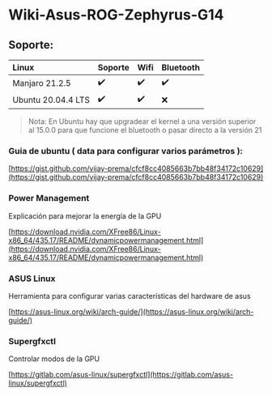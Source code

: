 # Wiki-Asus-ROG-Zephyrus-G14

## Soporte:
Linux | Soporte |Wifi | Bluetooth |
:------------ | :------------- |:------------ | :-------------|
Manjaro 21.2.5 | :heavy_check_mark: |  :heavy_check_mark: | :heavy_check_mark: | 
Ubuntu 20.04.4 LTS | :heavy_check_mark: |  :heavy_check_mark: | :x:

> Nota: En Ubuntu hay que upgradear el kernel a una versión superior al 15.0.0 para que funcione el bluetooth o pasar directo a la versión 21 

### Guia de ubuntu ( data para configurar varios parámetros ):
[https://gist.github.com/vijay-prema/cfcf8cc4085663b7bb48f34172c10629](https://gist.github.com/vijay-prema/cfcf8cc4085663b7bb48f34172c10629)

###  Power Management

Explicación para mejorar la energía de la GPU

[https://download.nvidia.com/XFree86/Linux-x86_64/435.17/README/dynamicpowermanagement.html](https://download.nvidia.com/XFree86/Linux-x86_64/435.17/README/dynamicpowermanagement.html)

### ASUS Linux

Herramienta para configurar varias características del hardware de asus
 
[https://asus-linux.org/wiki/arch-guide/](https://asus-linux.org/wiki/arch-guide/)

### Supergfxctl

Controlar modos de la GPU

[https://gitlab.com/asus-linux/supergfxctl](https://gitlab.com/asus-linux/supergfxctl)



